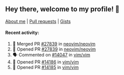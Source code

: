 ## Hey there, welcome to my profile! 👋

[About me](https://seandewar.github.io/)
 | [Pull requests](https://github.com/search?p=1&q=author%3Aseandewar+is%3Apr)
 | [Gists](https://gist.github.com/seandewar)

#### Recent activity:

<!--START_SECTION:activity-->
1. 🎉 Merged PR [#27839](https://github.com/neovim/neovim/pull/27839) in [neovim/neovim](https://github.com/neovim/neovim)
2. 💪 Opened PR [#27839](https://github.com/neovim/neovim/pull/27839) in [neovim/neovim](https://github.com/neovim/neovim)
3. 🗣 Commented on [#14047](https://github.com/vim/vim/issues/14047#issuecomment-1992551139) in [vim/vim](https://github.com/vim/vim)
4. 💪 Opened PR [#14186](https://github.com/vim/vim/pull/14186) in [vim/vim](https://github.com/vim/vim)
5. 💪 Opened PR [#14185](https://github.com/vim/vim/pull/14185) in [vim/vim](https://github.com/vim/vim)
<!--END_SECTION:activity-->
